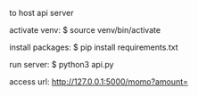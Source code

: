 to host api server

activate venv:
$ source venv/bin/activate

install packages:
$ pip install requirements.txt

run server:
$ python3 api.py

access url:
http://127.0.0.1:5000/momo?amount=<amount>